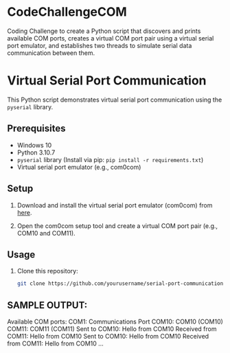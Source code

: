 # CodeChallengeCOM
Coding Challenge to create a Python script that discovers and prints available COM ports, creates a virtual COM port pair using a virtual serial port emulator, and establishes two threads to simulate serial data communication between them.
# Virtual Serial Port Communication

This Python script demonstrates virtual serial port communication using the `pyserial` library.

## Prerequisites

- Windows 10
- Python 3.10.7
- `pyserial` library (Install via pip: `pip install -r requirements.txt`)
- Virtual serial port emulator (e.g., com0com)

## Setup

1. Download and install the virtual serial port emulator (com0com) from [here](https://sourceforge.net/projects/com0com/).

2. Open the com0com setup tool and create a virtual COM port pair (e.g., COM10 and COM11).

## Usage

1. Clone this repository:

   ```bash
   git clone https://github.com/yourusername/serial-port-communication.git


## SAMPLE OUTPUT:

Available COM ports:
COM1: Communications Port
COM10: COM10 (COM10)
COM11: COM11 (COM11)
Sent to COM10: Hello from COM10
Received from COM11: Hello from COM10
Sent to COM10: Hello from COM10
Received from COM11: Hello from COM10
...
